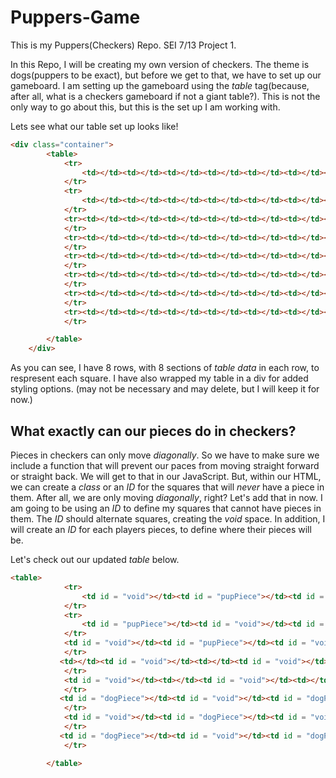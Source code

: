 # Puppers-Game
This is my Puppers(Checkers) Repo. SEI 7/13     Project 1.


In this Repo, I will be creating my own version of checkers. The theme is dogs(puppers to be exact), but before we get to that, we have to set up our gameboard.
I am setting up the gameboard using the *table* tag(because, after all, what is a checkers gameboard if not a giant table?). This is not the only way to go about this, but this is the set up I am working with.

Lets see what our table set up looks like!

```html
<div class="container">
        <table>
            <tr>
                <td></td><td></td><td></td><td></td><td></td><td></td><td></td><td></td>
            </tr>
            <tr>
                <td></td><td></td><td></td><td></td><td></td><td></td><td></td><td></td>
            </tr>
            <tr><td></td><td></td><td></td><td></td><td></td><td></td><td></td><td></td>
            </tr>
            <tr><td></td><td></td><td></td><td></td><td></td><td></td><td></td><td></td>
            </tr>
            <tr><td></td><td></td><td></td><td></td><td></td><td></td><td></td><td></td>
            </tr>
            <tr><td></td><td></td><td></td><td></td><td></td><td></td><td></td><td></td>
            </tr>
            <tr><td></td><td></td><td></td><td></td><td></td><td></td><td></td><td></td>
            </tr>
            <tr><td></td><td></td><td></td><td></td><td></td><td></td><td></td><td></td>
            </tr>

        </table>
    </div>
```

As you can see, I have 8 rows, with 8 sections of *table data* in each row, to respresent each square. I have also wrapped my table in a div for added styling options. (may not be necessary and may delete, but I will keep it for now.)

## What exactly can our pieces do in checkers?

Pieces in checkers can only move *diagonally*. So we have to make sure we include a function that will prevent our paces from moving straight forward or straight back. We will get to that in our JavaScript. But, within our HTML, we can create a *class* or an *ID* for the squares that will *never* have a piece in them. After all, we are only moving *diagonally*, right? Let's add that in now. I am going to be using an *ID* to define my squares that cannot have pieces in them. The *ID* should alternate squares, creating the *void* space. In addition, I will create an *ID* for each players pieces, to define where their pieces will be.

Let's check out our updated *table* below.

```html
<table>
            <tr>
                <td id = "void"></td><td id = "pupPiece"></td><td id = "void"></td><td id = "pupPiece"></td><td id = "void"></td><td id = "pupPiece"></td><td id = "void"></td><td id = "pupPiece"></td>
            </tr>
            <tr>
                <td id = "pupPiece"></td><td id = "void"></td><td id = "pupPiece"></td><td id = "void"></td><td id = "pupPiece"></td><td id = "void"></td><td id = "pupPiece"></td><td id = "void"></td>
            </tr>
            <td id = "void"></td><td id = "pupPiece"></td><td id = "void"></td><td id = "pupPiece"></td><td id = "void"></td><td id = "pupPiece"></td><td id = "void"></td><td id = "pupPiece"></td>
            </tr>
           <td></td><td id = "void"></td><td></td><td id = "void"></td><td></td><td id = "void"></td><td></td><td id = "void"></td>
            </tr>
            <td id = "void"></td><td></td><td id = "void"></td><td></td><td id = "void"></td><td></td><td id = "void"></td><td></td>
            </tr>
           <td id = "dogPiece"></td><td id = "void"></td><td id = "dogPiece"></td><td id = "void"></td><td id = "dogPiece"></td><td id = "void"></td><td id = "dogPiece"></td><td id = "void"></td>
            </tr>
            <td id = "void"></td><td id = "dogPiece"></td><td id = "void"></td><td id = "dogPiece"></td><td id = "void"></td><td id = "dogPiece"></td><td id = "void"></td><td id = "dogPiece"></td>
            </tr>
           <td id = "dogPiece"></td><td id = "void"></td><td id = "dogPiece"></td><td id = "void"></td><td id = "dogPiece"></td><td id = "void"></td><td id = "dogPiece"></td><td id = "void"></td>
            </tr>

        </table>
```